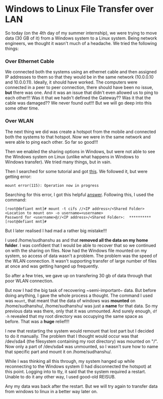 # Windows to Linux File Transfer over LAN

So today (on the 4th day of my summer internship), we were trying to move data (30 GB of it) from a Windows system to a Linux system.
Being network engineers, we thought it wasn't much of a headache. We tried the following things:

### Over Ethernet Cable

We connected both the systems using an ethernet cable and then assigned IP addresses to them so that they would be in the same network (10.0.0.10 and 10.0.0.11). 
Ideally, it should have worked. The computers were connected in a peer to peer connection, there should have been no issue, **but** there was one.
And it was an issue that didn't even allowed us to ping to each other!!!
Was it that we hadn't defined the Gateway?? Was it that the cable was damaged??
We never found out!!! But we will go deep into this some other time.

### Over WLAN

The next thing we did was create a hotspot from the mobile and connected both the systems to that hotspot. Now we were in the same network and were able to ping each other. So far so good!!!

Then we enabled the sharing options in Windows, but were not able to see the Windows system on Linux (unlike what happens in Windows to Windows transfer).
We tried many things, but in vain.

Then I searched for some tutorial and got [this](https://www.howtogeek.com/176471/how-to-share-files-between-windows-and-linux/).
We followed it, but were getting error:

``mount error(115): Operation now in progress``

Searching for this error, I got this helpful [answer](https://superuser.com/questions/430163/cifs-share-mount-errors).
Following this, I used the command:

    [root@defiant mnt]# mount -t cifs //<IP address>/<Shared Folder> <Location to mount on> -o username=<username>
    Password for <username>@//<IP address>/<Shared Folder>:  **********
    [root@defiant mnt]#

But I later realised I had mad a rather big mistake!!!

I used /home/sudhanshu as <Location to mount on> and that **removed all the data on my home folder**.
I was confident that I would be able to recover that so we continued on with the sharing on files.
Now had the Windows file mounted on my system, so access of data wasn't a problem. The problem was the speed of the WLAN connection.
It wasn't supporting transfer of large number of files at once and was getting hanged up frequently.

So after a few tries, we gave up on transfering 30 gb of data through that poor WLAN connection.

But now I had the big task of recovering ~semi-important~ data. But before doing anything, I gave the whole process a thought.
The command I used was ````mount````, that meant that the data of windows was **mounted** on /home/sudhanshu/, /home/sudhanshu/ was just a **name** for that data.
So my previous data was there, only that it was unmounted.
And surely enough, ````df -h```` revealed that my root directory was occupying the same space as before. That was a **huge** relief!!!

I new that restarting the system would remount that lost part but I decided to do it manually.
The problem that I thought would occur was that /dev/sda4 (the filesystem containing my root directory) was mounted on "/".
Now only a part of /dev/sda4 was unmounted, so I wasn't sure how to name that specific part and mount it on /home/sudhanshu/.

While I was thinking all this through, my system hanged up while reconnecting to the Windows system (I had disconnected the hotspot) at this point. Logging into to tty, it said that the system required a restart. Unable to do it any other way, I used good-old REISUB.

Any my data was back after the restart. But we will try again to transfer data from windows to linux in a better way later on. 
